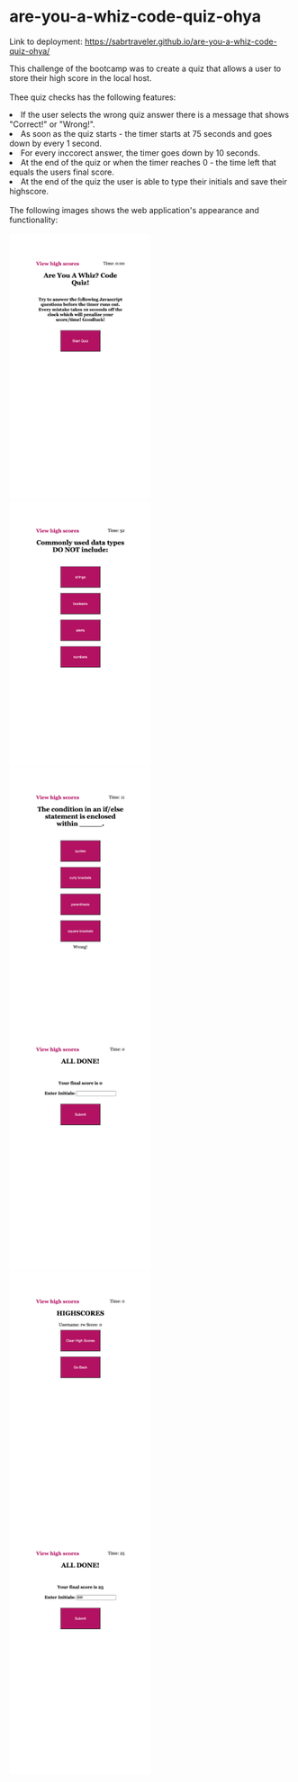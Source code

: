 # are-you-a-whiz-code-quiz-ohya

Link to deployment: https://sabrtraveler.github.io/are-you-a-whiz-code-quiz-ohya/<br>

This challenge of the bootcamp was to create a quiz that allows a user to store their high score in the local host.<br><br>
Thee quiz checks has the following features:<br>
<li>If the user selects the wrong quiz answer there is a message that shows "Correct!" or "Wrong!".<br>
<li>As soon as the quiz starts - the timer starts at 75 seconds and goes down by every 1 second.<br>
<li>For every inccorect answer, the timer goes down by 10 seconds.<br>
<li>At the end of the quiz or when the timer reaches 0 - the time left that equals the users final score. <br>
<li>At the end of the quiz the user is able to type their initials and save their highscore.<br><br>
The following images shows the web application's appearance and functionality:<br><br> 
  <img src="./assets/images/1.png" style="width: 50%; max-width: 50%; height: 50%; max-height:50%;">
  <img src="./assets/images/2.png" style="width: 50%; max-width: 50%; height: 50%; max-height:50%;">
  <img src="./assets/images/3.png" style="width: 50%; max-width: 50%; height: 50%; max-height:50%;">
  <img src="./assets/images/4.png" style="width: 50%; max-width: 50%; height: 50%; max-height:50%;">
  <img src="./assets/images/5.png" style="width: 50%; max-width: 50%; height: 50%; max-height:50%;">
  <img src="./assets/images/6.png" style="width: 50%; max-width: 50%; height: 50%; max-height:50%;">

